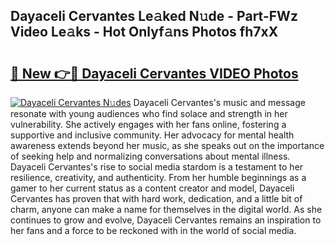 ## Dayaceli Cervantes Le𝚊ked N𝚞de - Part-FWz Video Le𝚊ks - Hot Onlyf𝚊ns Photos fh7xX

# <h2><a href="http://ab75491.deff.icu/?id=Dayaceli+Cervantes">🔗 New 👉🔴 Dayaceli Cervantes VIDEO Photos</a></h2>

[![Dayaceli Cervantes N𝚞des](https://i.imgur.com/rIISA9y.gif)](http://ab75491.deff.icu/?id=Dayaceli+Cervantes)
Dayaceli Cervantes's music and message resonate with young audiences who find solace and strength in her vulnerability. She actively engages with her fans online, fostering a supportive and inclusive community. Her advocacy for mental health awareness extends beyond her music, as she speaks out on the importance of seeking help and normalizing conversations about mental illness. Dayaceli Cervantes's rise to social media stardom is a testament to her resilience, creativity, and authenticity. From her humble beginnings as a gamer to her current status as a content creator and model, Dayaceli Cervantes has proven that with hard work, dedication, and a little bit of charm, anyone can make a name for themselves in the digital world. As she continues to grow and evolve, Dayaceli Cervantes remains an inspiration to her fans and a force to be reckoned with in the world of social media.
